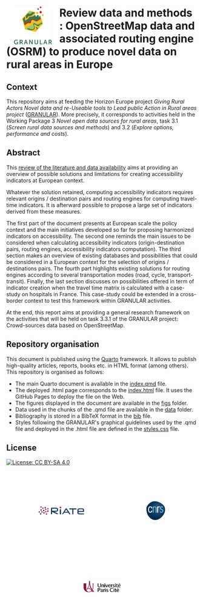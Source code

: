 <h1> <img src="logos//granular.png"
  width="100"
  height="100"
  style="float:left;"
  hspace="20">
    Review data and methods : OpenStreetMap data and associated routing engine (OSRM) to produce novel data on rural areas in Europe 
</h1>

## Context

This repository aims at feeding the Horizon Europe project *Giving Rural Actors Novel data and re-Useable tools to Lead public Action in Rural areas project* ([GRANULAR](https://cordis.europa.eu/project/id/101061068)). 
More precisely, it corresponds to activities held in the Working Package 3 *Novel open data sources for rural areas*, task 3.1 (*Screen rural data sources and methods*) and 3.2 (*Explore options, performance and costs*).


## Abstract

This [review of the literature and data availability](https://rysebaert.github.io/granular_qmd_template/) aims at providing an overview of possible solutions and limitations for creating accessibility indicators at European context. 

Whatever the solution retained, computing accessibility indicators requires relevant origins / destination pairs and routing engines for computing travel-time indicators. It is afterward possible to propose a large set of indicators derived from these measures. 

The first part of the document presents at European scale the policy context and the main initiatives developed so far for proposing harmonized indicators on accessibility. The second one reminds the main issues to be considered when calculating accessibility indicators (origin-destination pairs, routing engines, accessibility indicators computation). The third section makes an overview of existing databases and possibilities that could be considered in a European context for the selection of origins / destinations pairs. The fourth part highlights existing solutions for routing engines according to several transportation modes (road, cycle, transport-transit). Finally, the last section discusses on possibilities offered in term of indicator creation when the travel time matrix is calculated with a case-study on hospitals in France. This case-study could be extended in a cross-border context to test this framework within GRANULAR activities. 

At the end, this report aims at providing a general research framework on the activities that will be held on task 3.3.1 of the GRANULAR project: Crowd-sources data based on OpenStreetMap.

## Repository organisation

This document is published using the [Quarto](https://quarto.org/) framework. It allows to publish high-quality articles, reports, books etc. in HTML format (among others). This repository is organised as follows: 

- The main Quarto document is available in the [index.qmd](https://github.com/rysebaert/granular_qmd_template/blob/main/index.qmd) file. 
- The deployed .html page corresponds to the [index.html](https://github.com/rysebaert/granular_qmd_template/blob/main/index.html) file. It uses the GitHub Pages to deploy the file on the Web. 
- The figures displayed in the document are available in the [figs](https://github.com/rysebaert/granular_qmd_template/tree/main/figs) folder. 
- Data used in the chunks of the .qmd file are available in the [data](https://github.com/rysebaert/granular_qmd_template) folder.
- Bibliography is stored in a BibTeX format in the [bib](https://github.com/rysebaert/granular_qmd_template/blob/main/bib.bib) file.
- Styles following the GRANULAR's graphical guidelines used by the .qmd file and deployed in the .html file are defined in the [styles.css](https://github.com/rysebaert/granular_qmd_template/blob/main/styles.css) file.  


## License
[![License: CC BY-SA 4.0](https://img.shields.io/badge/License-CC%20BY--SA%204.0-lightgrey.svg)](http://creativecommons.org/licenses/by-sa/4.0/)


<center>
<p float="center">
<img src="logos/riate.png" width="120" align="middle" hspace="80" vspace="80">
<img src="logos/cnrs.png" width="50" align="middle" hspace="80" vspace="80">
<img src="logos/uparis.jpeg" width="100" align="middle" hspace="80" vspace="80">
</p>
</center>
